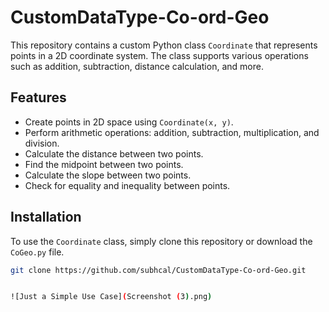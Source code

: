 # CustomDataType-Co-ord-Geo

This repository contains a custom Python class `Coordinate` that represents points in a 2D coordinate system. The class supports various operations such as addition, subtraction, distance calculation, and more.

## Features

- Create points in 2D space using `Coordinate(x, y)`.
- Perform arithmetic operations: addition, subtraction, multiplication, and division.
- Calculate the distance between two points.
- Find the midpoint between two points.
- Calculate the slope between two points.
- Check for equality and inequality between points.

## Installation

To use the `Coordinate` class, simply clone this repository or download the `CoGeo.py` file.

```bash
git clone https://github.com/subhcal/CustomDataType-Co-ord-Geo.git


![Just a Simple Use Case](Screenshot (3).png) 
